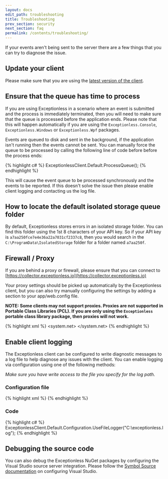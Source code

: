```yaml
---
layout: docs
edit_path: troubleshooting
title: Troubleshooting
prev_section: security
next_section: faq
permalink: /contents/troubleshooting/
---
```


If your events aren't being sent to the server there are a few things that you can try to diagnose the issue.

## Update your client

Please make sure that you are using the [latest version of the client](/contents/upgrading).

## Ensure that the queue has time to process

If you are using Exceptionless in a scenario where an event is submitted and the process is immediately terminated, then you will need to make sure that the queue is processed before the application ends. Please note that this will happen automatically if you are using the `Exceptionless.Console`, `Exceptionless.Windows` or `Exceptionless.Wpf` packages. 

Events are queued to disk and sent in the background, if the application isn't running then the events cannot be sent. You can manually force the queue to be processed by calling the following line of code before before the process ends:

{% highlight c# %}
ExceptionlessClient.Default.ProcessQueue();
{% endhighlight %}

This will cause the event queue to be processed synchronously and the events to be reported. If this doesn't
solve the issue then please enable client logging and contacting us the log file.

## How to locate the default isolated storage queue folder

By default, Exceptionless stores errors in an isolated storage folder. You can find this folder using the 1st 8
characters of your API key. So if your API key is `a7aa250fce7e4e36a22a7031cf2337c8`, then you would search in
the `C:\ProgramData\IsolatedStorage` folder for a folder named `a7aa250f`.

## Firewall / Proxy
If you are behind a proxy or firewall, please ensure that you can connect to [https://collector.exceptionless.io](https://collector.exceptionless.io)

Your proxy settings should be picked up automatically by the Exceptionless client, but you can also try manually configuring the settings by adding a section to your app/web.config file. 

**NOTE: Some clients may not support proxies. Proxies are not supported in Portable Class Libraries (PCL). If you are only using the `Exceptionless` portable class library package, then proxies will not work.** 

{% highlight xml %}
<system.net>
    <defaultProxy useDefaultCredentials="true">
      <proxy proxyaddress="proxyAddress" usesystemdefault="true"/>
    </defaultProxy>
</system.net>
{% endhighlight %}

## Enable client logging

The Exceptionless client can be configured to write diagnostic messages to a log file to 
help diagnose any issues with the client. You can enable logging via configuration using one of the following
methods:

*Make sure you have write access to the file you specify for the log path.*

### Configuration file

{% highlight xml %}
<exceptionless apiKey="YOUR_API_KEY" enableLogging="true" logPath="C:\exceptionless.log" />
{% endhighlight %}

### Code
{% highlight c# %}
ExceptionlessClient.Default.Configuration.UseFileLogger("C:\\exceptionless.log");
{% endhighlight %}

## Debugging the source code
You can also debug the Exceptionless NuGet packages by configuring the Visual Studio source server integration. Please follow the [Symbol Source documentation](http://www.symbolsource.org/Public/Home/VisualStudio) on configuring Visual Studio.
